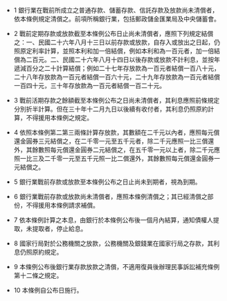 * 1 銀行業在戰前所成立之普通存款、儲蓄存款、信託存款及放款尚未清償者，依本條例規定清償之。前項所稱銀行業，包括郵政儲金匯業局及中央儲蓄會。

* 2 戰前定期存款或放款截至本條例公布日止尚未清償者，應照下列規定結償之：一、民國二十六年八月十三日以前存款或放款，自存入或放出之日起，仍照原定利率計算，並照本利和加一倍結償，例如本利和為一百元者，加一倍結償為二百元。二、民國二十六年八月十四日以後存款或放款不計利息，並按年遞減百分之二十計算結償；例如二十七年存放款為一百元者結償一百八十元，二十八年存放款為一百元者結償一百六十元，二十九年存放款為一百元者結償一百四十元，三十年存放款為一百元者結償一百二十元。

* 3 戰前活期存款之餘額截至本條例公布之日尚未清償者，其利息應照前條規定分別折半計算。但在三十年十二月九日以後續有收付者，其利息仍照原約計算，不得援用本條例之規定。

* 4 依照本條例第二第三兩條計算存放款，其數額在二千元以內者，應照每元償還金圓券三元結償之，在二千零一元至五千元者，除二千元應照一比三償還外，其餘數照每元償還金圓券二元結償之，在五千零一元以上者，除二千元應照一比三及二千零一元至五千元照一比二償還外，其餘數照每元償還金圓券一元結償之。

* 5 銀行業戰前存款或放款至本條例公布之日止尚未到期者，視為到期。

* 6 銀行業戰前存款或放款尚未清償者，應照本條例清償之；其已經清償之部份，不得援用本條例請求補償。

* 7 依本條例計算之本息，由銀行於本條例公布後一個月內結算，通知債權人提取，未提取者，停止給息。

* 8 國家行局對於公務機關之放款，公務機關及銀錢業在國家行局之存款，其利息仍照原約規定。

* 9 本條例公布後銀行業存款放款之清償，不適用復員後辦理民事訴訟補充條例第十二條之規定。

* 10 本條例自公布日施行。

